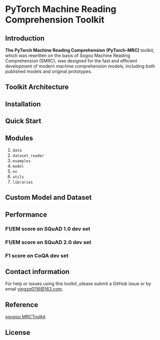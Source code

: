 # PyTorch Machine Reading Comprehension Toolkit
## Introduction
**The PyTorch Machine Reading Comprehension (PyTorch-MRC)** toolkit, which was rewritten on the basis of Sogou Machine Reading Comprehension (SMRC), was designed for the fast and efficient development of modern machine comprehension models, including both published models and original prototypes.

## Toolkit Architecture

## Installation

## Quick Start

## Modules
1. `data`
2. `dataset_reader`
3. `examples`
4. `model`
5. `nn`
6. `utils`
7. `libraries`

## Custom Model and Dataset

## Performance

### F1/EM score on SQuAD 1.0 dev set

### F1/EM score on SQuAD 2.0 dev set

### F1 score on CoQA dev set

## Contact information
For help or issues using this toolkit, please submit a GitHub issue or by email yingzq0116@163.com.

## Reference
[sougou MRCToolkit](https://github.com/sogou/SMRCToolkit)

## License
